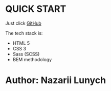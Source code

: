 # QUICK START

Just click
[GitHub](http://127.0.0.1:5500/index.html)

The tech stack is:

+ HTML 5
+ CSS 3
+ Sass (SCSS)
+ BEM methodology

# Author: Nazarii Lunych

